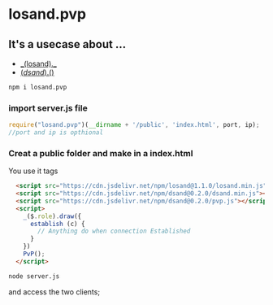 # losand.pvp
## It's a usecase about ...
- [\_(losand).\_](https://www.npmjs.com/package/losand) 
- [$(dsand).$()](https://www.npmjs.com/package/dsand)

~~~bash
npm i losand.pvp
~~~



### import server.js file
~~~javascript
require("losand.pvp")(__dirname + '/public', 'index.html', port, ip);
//port and ip is opthional
~~~

### Creat a public folder and make in a index.html
You use it tags
~~~html
  <script src="https://cdn.jsdelivr.net/npm/losand@1.1.0/losand.min.js"></script>
  <script src="https://cdn.jsdelivr.net/npm/dsand@0.2.0/dsand.min.js"></script>
  <script src="https://cdn.jsdelivr.net/npm/dsand@0.2.0/pvp.js"></script>
  <script>
    _($.role).draw({
      establish (c) {
        // Anything do when connection Established
      }
    })
    PvP();
  </script>
~~~

~~~bash
node server.js
~~~

and access the two clients;
